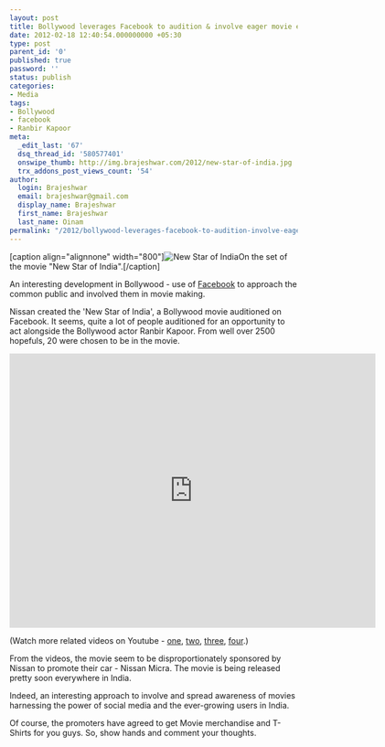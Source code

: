 ```yaml
---
layout: post
title: Bollywood leverages Facebook to audition & involve eager movie enthusiasts
date: 2012-02-18 12:40:54.000000000 +05:30
type: post
parent_id: '0'
published: true
password: ''
status: publish
categories:
- Media
tags:
- Bollywood
- facebook
- Ranbir Kapoor
meta:
  _edit_last: '67'
  dsq_thread_id: '580577401'
  onswipe_thumb: http://img.brajeshwar.com/2012/new-star-of-india.jpg
  trx_addons_post_views_count: '54'
author:
  login: Brajeshwar
  email: brajeshwar@gmail.com
  display_name: Brajeshwar
  first_name: Brajeshwar
  last_name: Oinam
permalink: "/2012/bollywood-leverages-facebook-to-audition-involve-eager-movie-enthusiasts/"
---
```

<p>[caption align="alignnone" width="800"]<img src="/static/2012/02/new-star-of-india.jpg" alt="New Star of India" class="size-full" />On the set of the movie "New Star of India".[/caption]</p>
<p>An interesting development in Bollywood - use of <a href="https://www.facebook.com/nissanindia">Facebook</a> to approach the common public and involved them in movie making.</p>
<p>Nissan created the 'New Star of India', a Bollywood movie auditioned on Facebook. It seems, quite a lot of people auditioned for an opportunity to act alongside the Bollywood actor Ranbir Kapoor. From well over 2500 hopefuls, 20 were chosen to be in the movie.</p>
<p><!--more--></p>
<p><iframe width="640" height="480" src="http://www.youtube.com/embed/MvkDqpx5PZE" frameborder="0" allowfullscreen></iframe></p>
<p>(Watch more related videos on Youtube - <a href="http://youtu.be/_2uq0a3f_O0">one</a>, <a href="http://youtu.be/wLDL44LRzpw">two</a>, <a href="http://youtu.be/dTrPgpyamm0">three</a>, <a href="http://youtu.be/5K6J42at7u8">four</a>.)</p>
<p>From the videos, the movie seem to be disproportionately sponsored by Nissan to promote their car - Nissan Micra. The movie is being released pretty soon everywhere in India.</p>
<p>Indeed, an interesting approach to involve and spread awareness of movies harnessing the power of social media and the ever-growing users in India.</p>
<p>Of course, the promoters have agreed to get Movie merchandise and T-Shirts for you guys. So, show hands and comment your thoughts.</p>
